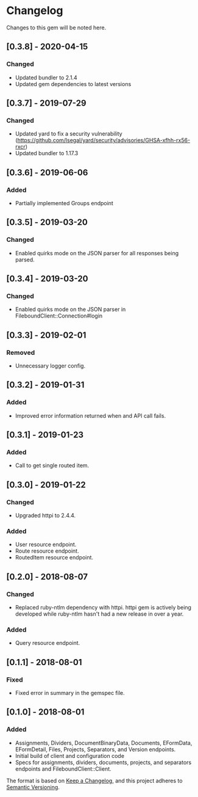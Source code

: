 # Changelog


Changes to this gem will be noted here.

## [0.3.8] - 2020-04-15

### Changed

- Updated bundler to 2.1.4
- Updated gem dependencies to latest versions

## [0.3.7] - 2019-07-29

### Changed

- Updated yard to fix a security vulnerability (https://github.com/lsegal/yard/security/advisories/GHSA-xfhh-rx56-rxcr)
- Updated bundler to 1.17.3

## [0.3.6] - 2019-06-06

### Added

- Partially implemented Groups endpoint

## [0.3.5] - 2019-03-20

### Changed

- Enabled quirks mode on the JSON parser for all responses being parsed.

## [0.3.4] - 2019-03-20

### Changed

- Enabled quirks mode on the JSON parser in FileboundClient::Connection#login

## [0.3.3] - 2019-02-01

### Removed

- Unnecessary logger config.

## [0.3.2] - 2019-01-31

### Added
- Improved error information returned when and API call fails.

## [0.3.1] - 2019-01-23

### Added
- Call to get single routed item.

## [0.3.0] - 2019-01-22

### Changed

- Upgraded httpi to 2.4.4.

### Added
- User resource endpoint.
- Route resource endpoint.
- RoutedItem resource endpoint.

## [0.2.0] - 2018-08-07
### Changed
- Replaced ruby-ntlm dependency with httpi.  httpi gem is actively being developed while ruby-ntlm hasn't had a new
  release in over a year.

### Added
- Query resource endpoint.

## [0.1.1] - 2018-08-01
### Fixed
- Fixed error in summary in the gemspec file.

## [0.1.0] - 2018-08-01
### Added
- Assignments, Dividers, DocumentBinaryData, Documents, EFormData, EFormDetail, Files, Projects, Separators, and Version
  endpoints.
- Initial build of client and configuration code
- Specs for assignments, dividers, documents, projects, and separators endpoints and FileboundClient::Client.

The format is based on [Keep a Changelog](https://keepachangelog.com/en/1.0.0/),
and this project adheres to [Semantic Versioning](https://semver.org/spec/v2.0.0.html).